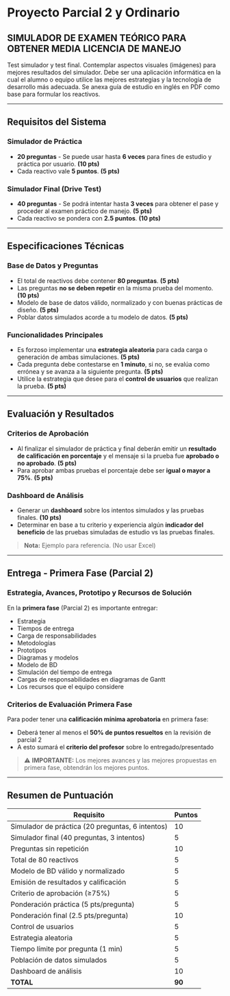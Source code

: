 # Proyecto Parcial 2 y Ordinario

## SIMULADOR DE EXAMEN TEÓRICO PARA OBTENER MEDIA LICENCIA DE MANEJO

Test simulador y test final. Contemplar aspectos visuales (imágenes) para mejores resultados del simulador. Debe ser una aplicación informática en la cual el alumno o equipo utilice las mejores estrategias y la tecnología de desarrollo más adecuada. Se anexa guía de estudio en inglés en PDF como base para formular los reactivos.

---

## Requisitos del Sistema

### Simulador de Práctica
- **20 preguntas** - Se puede usar hasta **6 veces** para fines de estudio y práctica por usuario. **(10 pts)**
- Cada reactivo vale **5 puntos**. **(5 pts)**

### Simulador Final (Drive Test)
- **40 preguntas** - Se podrá intentar hasta **3 veces** para obtener el pase y proceder al examen práctico de manejo. **(5 pts)**
- Cada reactivo se pondera con **2.5 puntos**. **(10 pts)**

---

## Especificaciones Técnicas

### Base de Datos y Preguntas
- El total de reactivos debe contener **80 preguntas**. **(5 pts)**
- Las preguntas **no se deben repetir** en la misma prueba del momento. **(10 pts)**
- Modelo de base de datos válido, normalizado y con buenas prácticas de diseño. **(5 pts)**
- Poblar datos simulados acorde a tu modelo de datos. **(5 pts)**

### Funcionalidades Principales
- Es forzoso implementar una **estrategia aleatoria** para cada carga o generación de ambas simulaciones. **(5 pts)**
- Cada pregunta debe contestarse en **1 minuto**, si no, se evalúa como errónea y se avanza a la siguiente pregunta. **(5 pts)**
- Utilice la estrategia que desee para el **control de usuarios** que realizan la prueba. **(5 pts)**

---

## Evaluación y Resultados

### Criterios de Aprobación
- Al finalizar el simulador de práctica y final deberán emitir un **resultado de calificación en porcentaje** y el mensaje si la prueba fue **aprobado o no aprobado**. **(5 pts)**
- Para aprobar ambas pruebas el porcentaje debe ser **igual o mayor a 75%**. **(5 pts)**

### Dashboard de Análisis
- Generar un **dashboard** sobre los intentos simulados y las pruebas finales. **(10 pts)**
- Determinar en base a tu criterio y experiencia algún **indicador del beneficio** de las pruebas simuladas de estudio vs las pruebas finales.

> **Nota:** Ejemplo para referencia. (No usar Excel)

---

## Entrega - Primera Fase (Parcial 2)

### Estrategia, Avances, Prototipo y Recursos de Solución

En la **primera fase** (Parcial 2) es importante entregar:

- Estrategia
- Tiempos de entrega
- Carga de responsabilidades
- Metodologías
- Prototipos
- Diagramas y modelos
- Modelo de BD
- Simulación del tiempo de entrega
- Cargas de responsabilidades en diagramas de Gantt
- Los recursos que el equipo considere

### Criterios de Evaluación Primera Fase

Para poder tener una **calificación mínima aprobatoria** en primera fase:

- Deberá tener al menos el **50% de puntos resueltos** en la revisión de parcial 2
- A esto sumará el **criterio del profesor** sobre lo entregado/presentado

> ⚠️ **IMPORTANTE:** Los mejores avances y las mejores propuestas en primera fase, obtendrán los mejores puntos.

---

## Resumen de Puntuación

| Requisito | Puntos |
|-----------|--------|
| Simulador de práctica (20 preguntas, 6 intentos) | 10 |
| Simulador final (40 preguntas, 3 intentos) | 5 |
| Preguntas sin repetición | 10 |
| Total de 80 reactivos | 5 |
| Modelo de BD válido y normalizado | 5 |
| Emisión de resultados y calificación | 5 |
| Criterio de aprobación (≥75%) | 5 |
| Ponderación práctica (5 pts/pregunta) | 5 |
| Ponderación final (2.5 pts/pregunta) | 10 |
| Control de usuarios | 5 |
| Estrategia aleatoria | 5 |
| Tiempo límite por pregunta (1 min) | 5 |
| Población de datos simulados | 5 |
| Dashboard de análisis | 10 |
| **TOTAL** | **90** |